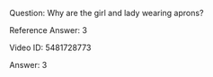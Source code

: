 Question: Why are the girl and lady wearing aprons?

Reference Answer: 3

Video ID: 5481728773

Answer: 3

